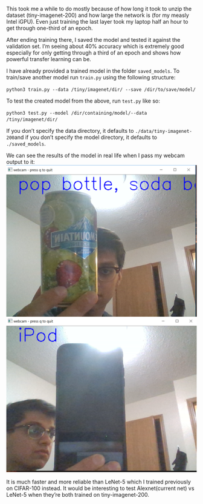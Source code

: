 This took me a while to do mostly because of how long it took to unzip the dataset (tiny-imagenet-200) and how large the network is (for my measly Intel iGPU). Even just training the last layer took my laptop half an hour to get through one-third of an epoch.

After ending training there, I saved the model and tested it against the validation set. I’m seeing about 40% accuracy which is extremely good especially for only getting through a third of an epoch and shows how powerful transfer learning can be.

I have already provided a trained model in the folder `saved_models`. To train/save another model run `train.py` using the following structure:

`python3 train.py --data /tiny/imagenet/dir/ --save /dir/to/save/model/`

To test the created model from the above, run `test.py` like so:

`python3 test.py --model /dir/containing/model/--data /tiny/imagenet/dir/`

If you don’t specify the data directory, it defaults to `./data/tiny-imagenet-200`and if you don’t specify the model directory, it defaults to `./saved_models`.

We can see the results of the model in real life when I pass my webcam output to it:
![net classifying soda bottle](./webcam_pics/soda.PNG "soda bottle")
![net classifying phone](./webcam_pics/phone.PNG "phone")


It is much faster and more reliable than LeNet-5 which I trained previously on CIFAR-100 instead. It would be interesting to test Alexnet(current net) vs LeNet-5 when they’re both trained on tiny-imagenet-200.